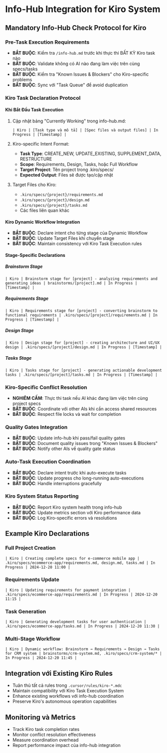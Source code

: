 # Info-Hub Integration for Kiro System

## Mandatory Info-Hub Check Protocol for Kiro

### Pre-Task Execution Requirements
- **BẮT BUỘC**: Kiểm tra `/info-hub.md` trước khi thực thi BẤT KỲ Kiro task nào
- **BẮT BUỘC**: Validate không có AI nào đang làm việc trên cùng specs/tasks
- **BẮT BUỘC**: Kiểm tra "Known Issues & Blockers" cho Kiro-specific problems
- **BẮT BUỘC**: Sync với "Task Queue" để avoid duplication

### Kiro Task Declaration Protocol

#### Khi Bắt Đầu Task Execution
1. Cập nhật bảng "Currently Working" trong info-hub.md:
   ```
   | Kiro | [Task type và mô tả] | [Spec files và output files] | In Progress | [Timestamp] |
   ```

2. Kiro-specific Intent Format:
   - **Task Type**: CREATE_NEW, UPDATE_EXISTING, SUPPLEMENT_DATA, RESTRUCTURE
   - **Scope**: Requirements, Design, Tasks, hoặc Full Workflow
   - **Target Project**: Tên project trong .kiro/specs/
   - **Expected Output**: Files sẽ được tạo/cập nhật

3. Target Files cho Kiro:
   - `.kiro/specs/{project}/requirements.md`
   - `.kiro/specs/{project}/design.md`
   - `.kiro/specs/{project}/tasks.md`
   - Các files liên quan khác

#### Kiro Dynamic Workflow Integration
- **BẮT BUỘC**: Declare intent cho từng stage của Dynamic Workflow
- **BẮT BUỘC**: Update Target Files khi chuyển stage
- **BẮT BUỘC**: Maintain consistency với Kiro Task Execution rules

#### Stage-Specific Declarations

##### Brainstorm Stage
```
| Kiro | Brainstorm stage for [project] - analyzing requirements and generating ideas | brainstorms/[project].md | In Progress | [Timestamp] |
```

##### Requirements Stage
```
| Kiro | Requirements stage for [project] - converting brainstorm to functional requirements | .kiro/specs/[project]/requirements.md | In Progress | [Timestamp] |
```

##### Design Stage
```
| Kiro | Design stage for [project] - creating architecture and UI/UX design | .kiro/specs/[project]/design.md | In Progress | [Timestamp] |
```

##### Tasks Stage
```
| Kiro | Tasks stage for [project] - generating actionable development tasks | .kiro/specs/[project]/tasks.md | In Progress | [Timestamp] |
```

### Kiro-Specific Conflict Resolution
- **NGHIÊM CẤM**: Thực thi task nếu AI khác đang làm việc trên cùng project specs
- **BẮT BUỘC**: Coordinate với other AIs khi cần access shared resources
- **BẮT BUỘC**: Respect file locks và wait for completion

### Quality Gates Integration
- **BẮT BUỘC**: Update info-hub khi pass/fail quality gates
- **BẮT BUỘC**: Document quality issues trong "Known Issues & Blockers"
- **BẮT BUỘC**: Notify other AIs về quality gate status

### Auto-Task Execution Coordination
- **BẮT BUỘC**: Declare intent trước khi auto-execute tasks
- **BẮT BUỘC**: Update progress cho long-running auto-executions
- **BẮT BUỘC**: Handle interruptions gracefully

### Kiro System Status Reporting
- **BẮT BUỘC**: Report Kiro system health trong info-hub
- **BẮT BUỘC**: Update metrics section với Kiro performance data
- **BẮT BUỘC**: Log Kiro-specific errors và resolutions

## Example Kiro Declarations

### Full Project Creation
```
| Kiro | Creating complete specs for e-commerce mobile app | .kiro/specs/ecommerce-app/requirements.md, design.md, tasks.md | In Progress | 2024-12-20 11:00 |
```

### Requirements Update
```
| Kiro | Updating requirements for payment integration | .kiro/specs/ecommerce-app/requirements.md | In Progress | 2024-12-20 11:15 |
```

### Task Generation
```
| Kiro | Generating development tasks for user authentication | .kiro/specs/ecommerce-app/tasks.md | In Progress | 2024-12-20 11:30 |
```

### Multi-Stage Workflow
```
| Kiro | Dynamic workflow: Brainstorm → Requirements → Design → Tasks for CRM system | brainstorms/crm-system.md, .kiro/specs/crm-system/* | In Progress | 2024-12-20 11:45 |
```

## Integration với Existing Kiro Rules
- Tuân thủ tất cả rules trong `.cursor/rules/kiro-*.mdc`
- Maintain compatibility với Kiro Task Execution System
- Enhance existing workflows với info-hub coordination
- Preserve Kiro's autonomous operation capabilities

## Monitoring và Metrics
- Track Kiro task completion rates
- Monitor conflict resolution effectiveness
- Measure coordination overhead
- Report performance impact của info-hub integration